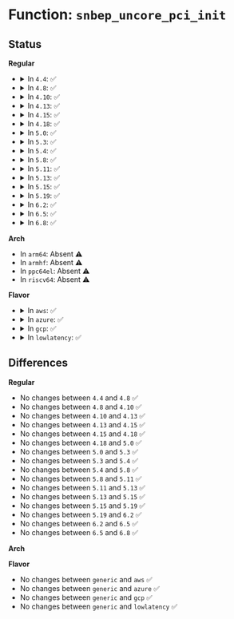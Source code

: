 # Function: <code>snbep_uncore_pci_init</code>

## Status
<b>Regular</b>
<ul>
<li>
<details>
<summary>In <code>4.4</code>: ✅</summary>

```c
int snbep_uncore_pci_init();
```

**Collision:** Unique Global

**Inline:** No

**Transformation:** False

**Instances:**

```
In arch/x86/events/intel/uncore_snbep.c (ffffffff8101b720)
Location: arch/x86/events/intel/uncore_snbep.c:1223
Inline: False
```
**Symbols:**

```
ffffffff8101b720-ffffffff8101b74f: snbep_uncore_pci_init (STB_GLOBAL)
```
</details>
</li>
<li>
<details>
<summary>In <code>4.8</code>: ✅</summary>

```c
int snbep_uncore_pci_init();
```

**Collision:** Unique Global

**Inline:** No

**Transformation:** False

**Instances:**

```
In arch/x86/events/intel/uncore_snbep.c (ffffffff8101ab00)
Location: arch/x86/events/intel/uncore_snbep.c:1225
Inline: False
```
**Symbols:**

```
ffffffff8101ab00-ffffffff8101ab2f: snbep_uncore_pci_init (STB_GLOBAL)
```
</details>
</li>
<li>
<details>
<summary>In <code>4.10</code>: ✅</summary>

```c
int snbep_uncore_pci_init();
```

**Collision:** Unique Global

**Inline:** No

**Transformation:** False

**Instances:**

```
In arch/x86/events/intel/uncore_snbep.c (ffffffff8101b140)
Location: arch/x86/events/intel/uncore_snbep.c:1305
Inline: False
```
**Symbols:**

```
ffffffff8101b140-ffffffff8101b17e: snbep_uncore_pci_init (STB_GLOBAL)
```
</details>
</li>
<li>
<details>
<summary>In <code>4.13</code>: ✅</summary>

```c
int snbep_uncore_pci_init();
```

**Collision:** Unique Global

**Inline:** No

**Transformation:** False

**Instances:**

```
In arch/x86/events/intel/uncore_snbep.c (ffffffff81019510)
Location: arch/x86/events/intel/uncore_snbep.c:1304
Inline: False
```
**Symbols:**

```
ffffffff81019510-ffffffff8101954e: snbep_uncore_pci_init (STB_GLOBAL)
```
</details>
</li>
<li>
<details>
<summary>In <code>4.15</code>: ✅</summary>

```c
int snbep_uncore_pci_init();
```

**Collision:** Unique Global

**Inline:** No

**Transformation:** False

**Instances:**

```
In arch/x86/events/intel/uncore_snbep.c (ffffffff81019db0)
Location: arch/x86/events/intel/uncore_snbep.c:1305
Inline: False
```
**Symbols:**

```
ffffffff81019db0-ffffffff81019dee: snbep_uncore_pci_init (STB_GLOBAL)
```
</details>
</li>
<li>
<details>
<summary>In <code>4.18</code>: ✅</summary>

```c
int snbep_uncore_pci_init();
```

**Collision:** Unique Global

**Inline:** No

**Transformation:** False

**Instances:**

```
In arch/x86/events/intel/uncore_snbep.c (ffffffff8101a730)
Location: arch/x86/events/intel/uncore_snbep.c:1306
Inline: False
```
**Symbols:**

```
ffffffff8101a730-ffffffff8101a76e: snbep_uncore_pci_init (STB_GLOBAL)
```
</details>
</li>
<li>
<details>
<summary>In <code>5.0</code>: ✅</summary>

```c
int snbep_uncore_pci_init();
```

**Collision:** Unique Global

**Inline:** No

**Transformation:** False

**Instances:**

```
In arch/x86/events/intel/uncore_snbep.c (ffffffff8101af00)
Location: arch/x86/events/intel/uncore_snbep.c:1308
Inline: False
```
**Symbols:**

```
ffffffff8101af00-ffffffff8101af3e: snbep_uncore_pci_init (STB_GLOBAL)
```
</details>
</li>
<li>
<details>
<summary>In <code>5.3</code>: ✅</summary>

```c
int snbep_uncore_pci_init();
```

**Collision:** Unique Global

**Inline:** No

**Transformation:** False

**Instances:**

```
In arch/x86/events/intel/uncore_snbep.c (ffffffff8101c9a0)
Location: arch/x86/events/intel/uncore_snbep.c:1376
Inline: False
```
**Symbols:**

```
ffffffff8101c9a0-ffffffff8101c9de: snbep_uncore_pci_init (STB_GLOBAL)
```
</details>
</li>
<li>
<details>
<summary>In <code>5.4</code>: ✅</summary>

```c
int snbep_uncore_pci_init();
```

**Collision:** Unique Global

**Inline:** No

**Transformation:** False

**Instances:**

```
In arch/x86/events/intel/uncore_snbep.c (ffffffff8101d320)
Location: arch/x86/events/intel/uncore_snbep.c:1371
Inline: False
```
**Symbols:**

```
ffffffff8101d320-ffffffff8101d35e: snbep_uncore_pci_init (STB_GLOBAL)
```
</details>
</li>
<li>
<details>
<summary>In <code>5.8</code>: ✅</summary>

```c
int snbep_uncore_pci_init();
```

**Collision:** Unique Global

**Inline:** No

**Transformation:** False

**Instances:**

```
In arch/x86/events/intel/uncore_snbep.c (ffffffff8101f130)
Location: arch/x86/events/intel/uncore_snbep.c:1408
Inline: False
```
**Symbols:**

```
ffffffff8101f130-ffffffff8101f16e: snbep_uncore_pci_init (STB_GLOBAL)
```
</details>
</li>
<li>
<details>
<summary>In <code>5.11</code>: ✅</summary>

```c
int snbep_uncore_pci_init();
```

**Collision:** Unique Global

**Inline:** No

**Transformation:** False

**Instances:**

```
In arch/x86/events/intel/uncore_snbep.c (ffffffff8101fbc0)
Location: arch/x86/events/intel/uncore_snbep.c:1437
Inline: False
```
**Symbols:**

```
ffffffff8101fbc0-ffffffff8101fbfe: snbep_uncore_pci_init (STB_GLOBAL)
```
</details>
</li>
<li>
<details>
<summary>In <code>5.13</code>: ✅</summary>

```c
int snbep_uncore_pci_init();
```

**Collision:** Unique Global

**Inline:** No

**Transformation:** False

**Instances:**

```
In arch/x86/events/intel/uncore_snbep.c (ffffffff81021110)
Location: arch/x86/events/intel/uncore_snbep.c:1479
Inline: False
```
**Symbols:**

```
ffffffff81021110-ffffffff8102114e: snbep_uncore_pci_init (STB_GLOBAL)
```
</details>
</li>
<li>
<details>
<summary>In <code>5.15</code>: ✅</summary>

```c
int snbep_uncore_pci_init();
```

**Collision:** Unique Global

**Inline:** No

**Transformation:** False

**Instances:**

```
In arch/x86/events/intel/uncore_snbep.c (ffffffff81024d80)
Location: arch/x86/events/intel/uncore_snbep.c:1499
Inline: False
```
**Symbols:**

```
ffffffff81024d80-ffffffff81024dbe: snbep_uncore_pci_init (STB_GLOBAL)
```
</details>
</li>
<li>
<details>
<summary>In <code>5.19</code>: ✅</summary>

```c
int snbep_uncore_pci_init();
```

**Collision:** Unique Global

**Inline:** No

**Transformation:** False

**Instances:**

```
In arch/x86/events/intel/uncore_snbep.c (ffffffff81028b20)
Location: arch/x86/events/intel/uncore_snbep.c:1499
Inline: False
```
**Symbols:**

```
ffffffff81028b20-ffffffff81028b6a: snbep_uncore_pci_init (STB_GLOBAL)
```
</details>
</li>
<li>
<details>
<summary>In <code>6.2</code>: ✅</summary>

```c
int snbep_uncore_pci_init();
```

**Collision:** Unique Global

**Inline:** No

**Transformation:** False

**Instances:**

```
In arch/x86/events/intel/uncore_snbep.c (ffffffff8102f340)
Location: arch/x86/events/intel/uncore_snbep.c:1518
Inline: False
```
**Symbols:**

```
ffffffff8102f340-ffffffff8102f38a: snbep_uncore_pci_init (STB_GLOBAL)
```
</details>
</li>
<li>
<details>
<summary>In <code>6.5</code>: ✅</summary>

```c
int snbep_uncore_pci_init();
```

**Collision:** Unique Global

**Inline:** No

**Transformation:** False

**Instances:**

```
In arch/x86/events/intel/uncore_snbep.c (ffffffff8102f3c0)
Location: arch/x86/events/intel/uncore_snbep.c:1508
Inline: False
```
**Symbols:**

```
ffffffff8102f3c0-ffffffff8102f40a: snbep_uncore_pci_init (STB_GLOBAL)
```
</details>
</li>
<li>
<details>
<summary>In <code>6.8</code>: ✅</summary>

```c
int snbep_uncore_pci_init();
```

**Collision:** Unique Global

**Inline:** No

**Transformation:** False

**Instances:**

```
In arch/x86/events/intel/uncore_snbep.c (ffffffff81035530)
Location: arch/x86/events/intel/uncore_snbep.c:1516
Inline: False
```
**Symbols:**

```
ffffffff81035530-ffffffff8103557a: snbep_uncore_pci_init (STB_GLOBAL)
```
</details>
</li>
</ul>
<b>Arch</b>
<ul>
<li>
In <code>arm64</code>: Absent ⚠️
</li>
<li>
In <code>armhf</code>: Absent ⚠️
</li>
<li>
In <code>ppc64el</code>: Absent ⚠️
</li>
<li>
In <code>riscv64</code>: Absent ⚠️
</li>
</ul>
<b>Flavor</b>
<ul>
<li>
<details>
<summary>In <code>aws</code>: ✅</summary>

```c
int snbep_uncore_pci_init();
```

**Collision:** Unique Global

**Inline:** No

**Transformation:** False

**Instances:**

```
In arch/x86/events/intel/uncore_snbep.c (ffffffff8101d320)
Location: arch/x86/events/intel/uncore_snbep.c:1371
Inline: False
```
**Symbols:**

```
ffffffff8101d320-ffffffff8101d35e: snbep_uncore_pci_init (STB_GLOBAL)
```
</details>
</li>
<li>
<details>
<summary>In <code>azure</code>: ✅</summary>

```c
int snbep_uncore_pci_init();
```

**Collision:** Unique Global

**Inline:** No

**Transformation:** False

**Instances:**

```
In arch/x86/events/intel/uncore_snbep.c (ffffffff8101cbc0)
Location: arch/x86/events/intel/uncore_snbep.c:1371
Inline: False
```
**Symbols:**

```
ffffffff8101cbc0-ffffffff8101cbfe: snbep_uncore_pci_init (STB_GLOBAL)
```
</details>
</li>
<li>
<details>
<summary>In <code>gcp</code>: ✅</summary>

```c
int snbep_uncore_pci_init();
```

**Collision:** Unique Global

**Inline:** No

**Transformation:** False

**Instances:**

```
In arch/x86/events/intel/uncore_snbep.c (ffffffff8101d2e0)
Location: arch/x86/events/intel/uncore_snbep.c:1371
Inline: False
```
**Symbols:**

```
ffffffff8101d2e0-ffffffff8101d31e: snbep_uncore_pci_init (STB_GLOBAL)
```
</details>
</li>
<li>
<details>
<summary>In <code>lowlatency</code>: ✅</summary>

```c
int snbep_uncore_pci_init();
```

**Collision:** Unique Global

**Inline:** No

**Transformation:** False

**Instances:**

```
In arch/x86/events/intel/uncore_snbep.c (ffffffff8101d530)
Location: arch/x86/events/intel/uncore_snbep.c:1371
Inline: False
```
**Symbols:**

```
ffffffff8101d530-ffffffff8101d56e: snbep_uncore_pci_init (STB_GLOBAL)
```
</details>
</li>
</ul>

## Differences
<b>Regular</b>
<ul>
<li>
No changes between <code>4.4</code> and <code>4.8</code> ✅
</li>
<li>
No changes between <code>4.8</code> and <code>4.10</code> ✅
</li>
<li>
No changes between <code>4.10</code> and <code>4.13</code> ✅
</li>
<li>
No changes between <code>4.13</code> and <code>4.15</code> ✅
</li>
<li>
No changes between <code>4.15</code> and <code>4.18</code> ✅
</li>
<li>
No changes between <code>4.18</code> and <code>5.0</code> ✅
</li>
<li>
No changes between <code>5.0</code> and <code>5.3</code> ✅
</li>
<li>
No changes between <code>5.3</code> and <code>5.4</code> ✅
</li>
<li>
No changes between <code>5.4</code> and <code>5.8</code> ✅
</li>
<li>
No changes between <code>5.8</code> and <code>5.11</code> ✅
</li>
<li>
No changes between <code>5.11</code> and <code>5.13</code> ✅
</li>
<li>
No changes between <code>5.13</code> and <code>5.15</code> ✅
</li>
<li>
No changes between <code>5.15</code> and <code>5.19</code> ✅
</li>
<li>
No changes between <code>5.19</code> and <code>6.2</code> ✅
</li>
<li>
No changes between <code>6.2</code> and <code>6.5</code> ✅
</li>
<li>
No changes between <code>6.5</code> and <code>6.8</code> ✅
</li>
</ul>
<b>Arch</b>
<ul>
</ul>
<b>Flavor</b>
<ul>
<li>
No changes between <code>generic</code> and <code>aws</code> ✅
</li>
<li>
No changes between <code>generic</code> and <code>azure</code> ✅
</li>
<li>
No changes between <code>generic</code> and <code>gcp</code> ✅
</li>
<li>
No changes between <code>generic</code> and <code>lowlatency</code> ✅
</li>
</ul>
